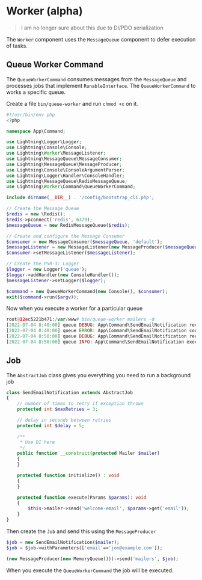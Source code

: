# Worker (alpha)

> I am no longer sure about this due to DI/PDO serialization

The `Worker` component uses the `MessageQueue` component to defer execution of tasks.

## Queue Worker Command

The `QueueWorkerCommand` consumes messages from the `MessageQueue` and processes jobs that implement `RunableInterface`. The `QueueWorkerCommand` to works a specific queue.

Create a file `bin/queue-worker` and run `chmod +x` on it.

```php
#!/usr/bin/env php
<?php

namespace App\Command;

use Lightning\Logger\Logger;
use Lightning\Console\Console;
use Lightning\Worker\MessageListener;
use Lightning\MessageQueue\MessageConsumer;
use Lightning\MessageQueue\MessageProducer;
use Lightning\Console\ConsoleArgumentParser;
use Lightning\Logger\Handler\ConsoleHandler;
use Lightning\MessageQueue\RedisMessageQueue;
use Lightning\Worker\Command\QueueWorkerCommand;

include dirname(__DIR__) . '/config/bootstrap_cli.php';

// Create the Message Queue
$redis = new \Redis();
$redis->pconnect('redis', 6379);
$messageQueue = new RedisMessageQueue($redis);

// Create and configure the Message Consumer
$consumer = new MessageConsumer($messageQueue, 'default');
$messageListener = new MessageListener(new MessageProducer($messageQueue), $consumer);
$consumer->setMessageListener($messageListener);

// Create the PSR-3: Logger
$logger = new Logger('queue');
$logger->addHandler(new ConsoleHandler());
$messageListener->setLogger($logger);

$command = new QueueWorkerCommand(new Console(), $consumer);
exit($command->run($argv));
```

Now when you execute a worker for a particular queue

```php
root@32ec5221b471:/var/www# bin/queue-worker mailers -d
[2022-07-04 8:40:00] queue DEBUG: App\Command\SendEmailNotification received
[2022-07-04 8:40:00] queue ERROR: App\Command\SendEmailNotification could not connect to SMTP server
[2022-07-04 8:50:00] queue DEBUG: App\Command\SendEmailNotification received
[2022-07-04 8:50:00] queue INFO: App\Command\SendEmailNotification executed
```

## Job

The `AbstractJob` class gives you everything you need to run a background job

```php
class SendEmailNotification extends AbstractJob
{
    // number of times to retry if exception thrown
    protected int $maxRetries = 3;

    // delay in seconds between retries
    protected int $delay = 5;

    /**
     * Use DI here
     */ 
    public function __construct(protected Mailer $mailer) 
    {
    }

    protected function initialize() : void 
    {
    }

    protected function execute(Params $params): void
    {
        $this->mailer->send('welcome-email', $params->get('email'));
    }
}
```

Then create the `Job` and send this using the `MessageProducer`

```php
$job = new SendEmailNotification($mailer);
$job = $job->withParameters(['email'=>'jon@example.com']);

(new MessageProducer(new MemoryQueue()))->send('mailers', $job);
```

When you execute the `QueueWorkerCommand` the job will be executed.